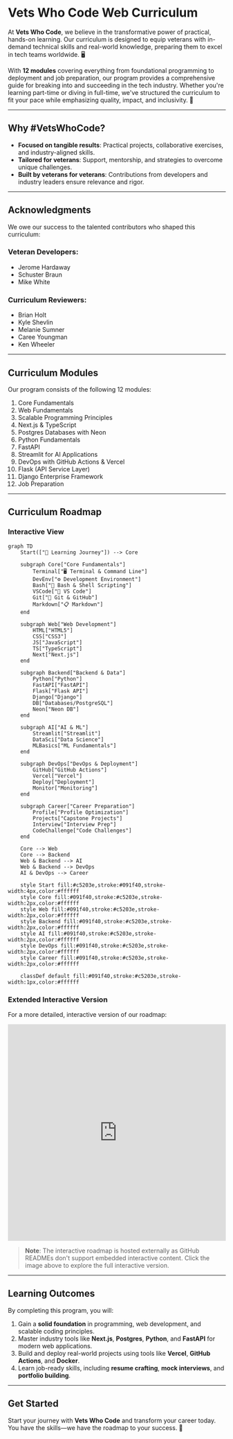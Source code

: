 # Vets Who Code Web Curriculum
At **Vets Who Code**, we believe in the transformative power of practical, hands-on learning. Our curriculum is designed to equip veterans with in-demand technical skills and real-world knowledge, preparing them to excel in tech teams worldwide. 🖥️

With **12 modules** covering everything from foundational programming to deployment and job preparation, our program provides a comprehensive guide for breaking into and succeeding in the tech industry. Whether you're learning part-time or diving in full-time, we've structured the curriculum to fit your pace while emphasizing quality, impact, and inclusivity. 💪

---
## Why #VetsWhoCode?
- **Focused on tangible results**: Practical projects, collaborative exercises, and industry-aligned skills.
- **Tailored for veterans**: Support, mentorship, and strategies to overcome unique challenges.
- **Built by veterans for veterans**: Contributions from developers and industry leaders ensure relevance and rigor.

---
## Acknowledgments
We owe our success to the talented contributors who shaped this curriculum:
### Veteran Developers:
- Jerome Hardaway
- Schuster Braun
- Mike White
### Curriculum Reviewers:
- Brian Holt
- Kyle Shevlin
- Melanie Sumner
- Caree Youngman
- Ken Wheeler

---
## Curriculum Modules
Our program consists of the following 12 modules:
1. Core Fundamentals  
2. Web Fundamentals  
3. Scalable Programming Principles  
4. Next.js & TypeScript  
5. Postgres Databases with Neon  
6. Python Fundamentals  
7. FastAPI  
8. Streamlit for AI Applications  
9. DevOps with GitHub Actions & Vercel  
10. Flask (API Service Layer)  
11. Django Enterprise Framework  
12. Job Preparation  

---
## Curriculum Roadmap

### Interactive View
```mermaid
graph TD
    Start(["🚀 Learning Journey"]) --> Core

    subgraph Core["Core Fundamentals"]
        Terminal["🖥️ Terminal & Command Line"]
        DevEnv["⚙️ Development Environment"]
        Bash["📜 Bash & Shell Scripting"]
        VSCode["📝 VS Code"]
        Git["🔄 Git & GitHub"]
        Markdown["📋 Markdown"]
    end

    subgraph Web["Web Development"]
        HTML["HTML5"]
        CSS["CSS3"]
        JS["JavaScript"]
        TS["TypeScript"]
        Next["Next.js"]
    end

    subgraph Backend["Backend & Data"]
        Python["Python"]
        FastAPI["FastAPI"]
        Flask["Flask API"]
        Django["Django"]
        DB["Databases/PostgreSQL"]
        Neon["Neon DB"]
    end

    subgraph AI["AI & ML"]
        Streamlit["Streamlit"]
        DataSci["Data Science"]
        MLBasics["ML Fundamentals"]
    end

    subgraph DevOps["DevOps & Deployment"]
        GitHub["GitHub Actions"]
        Vercel["Vercel"]
        Deploy["Deployment"]
        Monitor["Monitoring"]
    end

    subgraph Career["Career Preparation"]
        Profile["Profile Optimization"]
        Projects["Capstone Projects"]
        Interview["Interview Prep"]
        CodeChallenge["Code Challenges"]
    end

    Core --> Web
    Core --> Backend
    Web & Backend --> AI
    Web & Backend --> DevOps
    AI & DevOps --> Career

    style Start fill:#c5203e,stroke:#091f40,stroke-width:4px,color:#ffffff
    style Core fill:#091f40,stroke:#c5203e,stroke-width:2px,color:#ffffff
    style Web fill:#091f40,stroke:#c5203e,stroke-width:2px,color:#ffffff
    style Backend fill:#091f40,stroke:#c5203e,stroke-width:2px,color:#ffffff
    style AI fill:#091f40,stroke:#c5203e,stroke-width:2px,color:#ffffff
    style DevOps fill:#091f40,stroke:#c5203e,stroke-width:2px,color:#ffffff
    style Career fill:#091f40,stroke:#c5203e,stroke-width:2px,color:#ffffff
    
    classDef default fill:#091f40,stroke:#c5203e,stroke-width:1px,color:#ffffff
```

### Extended Interactive Version
For a more detailed, interactive version of our roadmap:
<iframe src="https://roadmap.sh/r/embed?id=66c67d5292ec1a8a739b5876" width="100%" height="500px" frameBorder="0"
></iframe>

> **Note**: The interactive roadmap is hosted externally as GitHub READMEs don't support embedded interactive content. Click the image above to explore the full interactive version.

---
## Learning Outcomes
By completing this program, you will:
1. Gain a **solid foundation** in programming, web development, and scalable coding principles.  
2. Master industry tools like **Next.js**, **Postgres**, **Python**, and **FastAPI** for modern web applications.  
3. Build and deploy real-world projects using tools like **Vercel**, **GitHub Actions**, and **Docker**.  
4. Learn job-ready skills, including **resume crafting**, **mock interviews**, and **portfolio building**.  

---
## Get Started
Start your journey with **Vets Who Code** and transform your career today. You have the skills—we have the roadmap to your success. 🚀
